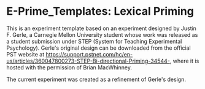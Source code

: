 # E-Prime_Templates: Lexical Priming
This is an experiment template based on an experiment designed by Justin F. Gerle, a Carnegie Mellon University student whose work was released as a student submission under STEP (System for Teaching Experimental Psychology). Gerle's original design can be downloaded from the official PST website at https://support.pstnet.com/hc/en-us/articles/360047800273-STEP-Bi-directional-Priming-34544-, where it is hosted with the permission of Brian MacWhinney.

The current experiment was created as a refinement of Gerle's design.
